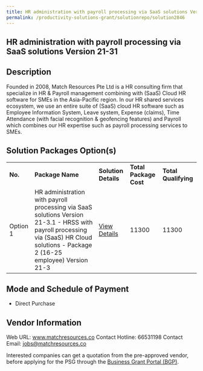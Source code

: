 ```yaml
---
title: HR administration with payroll processing via SaaS solutions Version 21-3.1
permalink: /productivity-solutions-grant/solutionrepo/solution2846
---
```


## HR administration with payroll processing via SaaS solutions Version 21-31

## Description

Founded in 2008, Match Resources Pte Ltd is a HR consulting firm that specialize in HR & Payroll management combining with (SaaS) Cloud HR software for SMEs in the Asia-Pacific region. In our HR shared services ecosystem, we use an entire suite of (SaaS) cloud HR software such as Employee Information System, Leave system, Expense (claims), Time Attendance (with facial recognition & geofencing features) and Payroll which combines our HR expertise such as payroll processing services to SMEs.

## Solution Packages Option(s)

<table>
<tr>
<td><b>No.</b></td>
<td><b>Package Name</b></td>
<td><b>Solution Details</b></td>
<td><b>Total Package Cost</b></td>
<td><b>Total Qualifying</b></td>
</tr>
<tr>
<td>Option 1</td>
<td>HR administration with payroll processing via SaaS solutions Version 21-3.1 - HRSS with payroll processing via (SaaS) HR Cloud solutions - Package 2 (16-25 employee) Version 21-3</td>
<td><a href='https://www.gobusiness.gov.sg/images/psg/MATCH_RESOURCES_HRSS_20210402_Desensitised_Annex_3_Part_2.pdf'>View Details</a></td>
<td>11300</td>
<td>11300</td>
</tr>
</table>

## Mode and Schedule of Payment

 - Direct Purchase

## Vendor Information

 Web URL: www.matchresources.co 
Contact Hotline: 66531198 
Contact Email: jobs@matchresources.co 


Interested companies can get a quotation from the pre-approved vendor, before applying for the PSG through the <a href='https://www.businessgrants.gov.sg/'>Business Grant Portal (BGP)</a>.
<script src="/jquery/resize-tables.js"></script>
